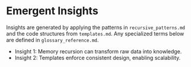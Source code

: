# Emergent Insights

Insights are generated by applying the patterns in `recursive_patterns.md` and
the code structures from `templates.md`. Any specialized terms below are
defined in `glossary_reference.md`.

* Insight 1: Memory recursion can transform raw data into knowledge.
* Insight 2: Templates enforce consistent design, enabling scalability.
